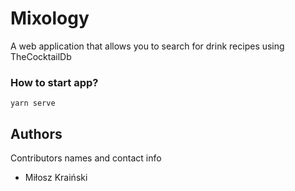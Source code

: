 # Mixology

A web application that allows you to search for drink recipes using TheCocktailDb

### How to start app?

```
yarn serve
```

## Authors

Contributors names and contact info

* Miłosz Kraiński
